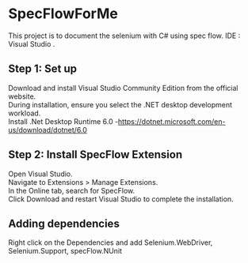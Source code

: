 # SpecFlowForMe
This project is to document the selenium with C# using spec flow. IDE : Visual Studio .

## Step 1: Set up

Download and install Visual Studio Community Edition from the official website.  
During installation, ensure you select the .NET desktop development workload.  
Install .Net Desktop Runtime 6.0 -https://dotnet.microsoft.com/en-us/download/dotnet/6.0  


## Step 2: Install SpecFlow Extension
Open Visual Studio.  
Navigate to Extensions > Manage Extensions.  
In the Online tab, search for SpecFlow.  
Click Download and restart Visual Studio to complete the installation.  

## Adding dependencies

Right click on the Dependencies and add Selenium.WebDriver, Selenium.Support, specFlow.NUnit  


